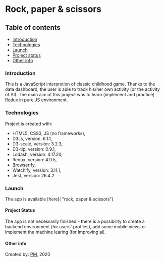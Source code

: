 # Rock, paper & scissors

## Table of contents

- [Introduction](#introduction)
- [Technologies](#technologies)
- [Launch](#launch)
- [Project status](#project-status)
- [Other info](#other-info)

### Introduction

This is a JavaScript interpretion of classic childhood game. Thanks to the data dashboard, the user is able to track his/her own activity (or the activity of AI). The main aim of this project was to learn (implement and practice) Redux in pure JS environment.

### Technologies

Project is created with:

- HTML5, CSS3, JS (no frameworks),
- D3.js, version: 6.1.1,
- D3-scale, version: 3.2.3,
- D3-tip, version: 0.9.1,
- Lodash, version: 4.17.20,
- Redux, version: 4.0.5,
- Browserify,
- Watchify, version: 3.11.1,
- Jest, version: 26.4.2

### Launch

The app is available [here]( "rock, paper & scissors")

#### Project Status

The app is not necessarily finished - there is a possibility to create a backend environment (for users' profiles), add some mobile views or implement the machine learing (for improving ai).

#### Other info

Created by: [PM](https://github.com/bevviemarsh "The Author's GitHub Repository"), 2020

